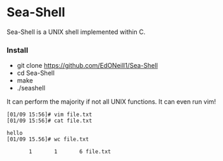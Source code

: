 # Sea-Shell

Sea-Shell is a UNIX shell implemented within C. 

### Install
* git clone https://github.com/EdONeill1/Sea-Shell
* cd Sea-Shell
* make
* ./seashell

It can perform the majority if not all UNIX functions. It can even run vim!

```
[01/09 15:56]# vim file.txt
[01/09 15:56]# cat file.txt

hello
[01/09 15.56]# wc file.txt

       1       1       6 file.txt
       
```

